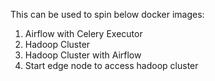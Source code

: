 This can be used to spin below docker images:
1. Airflow with Celery Executor
2. Hadoop Cluster
3. Hadoop Cluster with Airflow
4. Start edge node to access hadoop cluster



